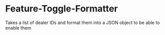 # Feature-Toggle-Formatter
Takes a list of dealer IDs and format them into a JSON object to be able to enable them
